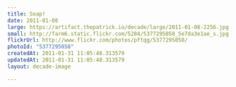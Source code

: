 ```yaml
---
title: Soap!
date: 2011-01-08
large: https://artifact.thepatrick.io/decade/large/2011-01-08-2256.jpg
small: http://farm6.static.flickr.com/5284/5377295058_5e7da3e1ae_s.jpg
flickrUrl: http://www.flickr.com/photos/pftqg/5377295058/
photoId: "5377295058"
createdAt: 2011-01-31 11:05:48.313579
updatedAt: 2011-01-31 11:05:48.313579
layout: decade-image

---
```


